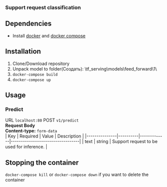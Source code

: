 ### Support request classification 

## Dependencies
- Install [docker](https://docs.docker.com/get-docker/) and [docker compose](https://docs.docker.com/compose/install/)
## Installation
1. Clone/Download repository
2. Unpack model to folder(Создать): \tf_serving\models\feed_forward\1\
3. `docker-compose build`
4. `docker-compose up` 
## Usage

### Predict
URL `localhost:80`
POST `v1/predict`  
**Request Body**  
**Content-type:** `form-data`  
| Key           | Required | Value       | Description                      |
|---------------|----------|-------------|----------------------------------|
| text          | string   | Support request to be used for inference. |

## Stopping the container
`docker-compose kill` or `docker-compose down` if you want to delete the container
